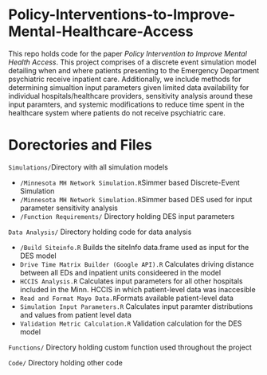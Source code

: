 # Policy-Interventions-to-Improve-Mental-Healthcare-Access

This repo holds code for the paper *Policy Intervention to Improve Mental Health Access*. This project comprises of a discrete event simulation model detailing when and where patients presenting to the Emergency Department psychiatric receive inpatient care. Additionally, we include methods for determining simualtion input parameters given limited data availability for individual hospitals/healthcare providers, sensitivity analysis around these input paramters, and systemic modifications to reduce time spent in the healthcare system where patients do not receive psychiatric care.

# Dorectories and Files
`Simulations/`Directory with all simulation models
- `/Minnesota MH Network Simulation.R`Simmer based Discrete-Event Simulation 
- `/Minnesota MH Network Simulation.R`Simmer based DES used for input parameter sensitivity analysis
- `/Function Requirements/` Directory holding DES input parameters

`Data Analysis/` Directory holding code for data analysis
- `/Build Siteinfo.R` Builds the siteInfo data.frame used as input for the DES model
- `Drive Time Matrix Builder (Google API).R` Calculates driving distance between all EDs and inpatient units consideered in the model
- `HCCIS Analysis.R` Calculates input parameters for all other hospitals included in the Minn. HCCIS in which patient-level data was inaccesible
- `Read and Format Mayo Data.R`Formats available patient-level data
- `Simulation Input Parameters.R` Calculates input paramter distributions and values from patient level data
- `Validation Metric Calculation.R` Validation calculation for the DES model

`Functions/` Directory holding custom function used throughout the project

`Code/` Directory holding other code
